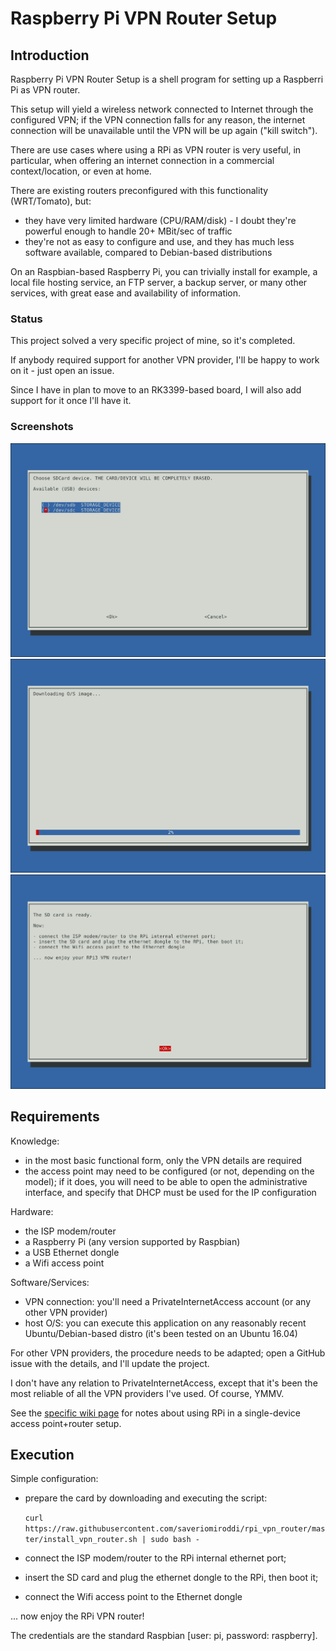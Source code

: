 # Raspberry Pi VPN Router Setup

## Introduction

Raspberry Pi VPN Router Setup is a shell program for setting up a Raspberri Pi as VPN router.

This setup will yield a wireless network connected to Internet through the configured VPN; if the VPN connection falls for any reason, the internet connection will be unavailable until the VPN will be up again ("kill switch").

There are use cases where using a RPi as VPN router is very useful, in particular, when offering an internet connection in a commercial context/location, or even at home.

There are existing routers preconfigured with this functionality (WRT/Tomato), but:

- they have very limited hardware (CPU/RAM/disk) - I doubt they're powerful enough to handle 20+ MBit/sec of traffic
- they're not as easy to configure and use, and they has much less software available, compared to Debian-based distributions

On an Raspbian-based Raspberry Pi, you can trivially install for example, a local file hosting service, an FTP server, a backup server, or many other services, with great ease and availability of information.

### Status

This project solved a very specific project of mine, so it's completed.

If anybody required support for another VPN provider, I'll be happy to work on it - just open an issue.

Since I have in plan to move to an RK3399-based board, I will also add support for it once I'll have it.

### Screenshots

![USB Devices menu](/screenshots/02_usb_device_menu.png?raw=true)
![Downloading Raspbian](/screenshots/03_download_raspbian.png?raw=true)
![Completed](/screenshots/04_completed.png?raw=true)

## Requirements

Knowledge:

- in the most basic functional form, only the VPN details are required
- the access point may need to be configured (or not, depending on the model); if it does, you will need to be able to open the administrative interface, and specify that DHCP must be used for the IP configuration

Hardware:

- the ISP modem/router
- a Raspberry Pi (any version supported by Raspbian)
- a USB Ethernet dongle
- a Wifi access point

Software/Services:

- VPN connection: you'll need a PrivateInternetAccess account (or any other VPN provider)
- host O/S: you can execute this application on any reasonably recent Ubuntu/Debian-based distro (it's been tested on an Ubuntu 16.04)

For other VPN providers, the procedure needs to be adapted; open a GitHub issue with the details, and I'll update the project.

I don't have any relation to PrivateInternetAccess, except that it's been the most reliable of all the VPN providers I've used. Of course, YMMV.

See the [specific wiki page](wiki/Using-RPi%5Bs%5D-as-Wifi-Access-Point-Router) for notes about using RPi in a single-device access point+router setup.

## Execution

Simple configuration:

- prepare the card by downloading and executing the script:

    `curl https://raw.githubusercontent.com/saveriomiroddi/rpi_vpn_router/master/install_vpn_router.sh | sudo bash -`

- connect the ISP modem/router to the RPi internal ethernet port;
- insert the SD card and plug the ethernet dongle to the RPi, then boot it;
- connect the Wifi access point to the Ethernet dongle

... now enjoy the RPi VPN router!

The credentials are the standard Raspbian [user: pi, password: raspberry].
